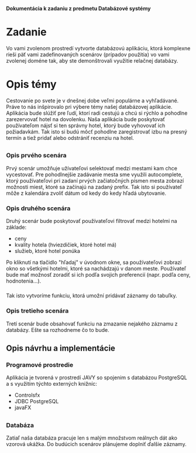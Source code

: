 ﻿﻿﻿﻿﻿**Dokumentácia k zadaniu  z predmetu Databázové systémy ﻿﻿**# **Zadanie**Vo vami zvolenom prostredí vytvorte databázovú aplikáciu, ktorá komplexne rieši päť vami zadefinovaných scenárov (prípadov použitia) vo vami zvolenej doméne tak, aby ste demonštrovali využitie relačnej databázy.# **Opis témy**Cestovanie po svete je v dnešnej dobe veľmi populárne a vyhľadávané. Práve to nás inšpirovalo pri výbere témy našej databázovej aplikácie. Aplikácia bude slúžiť pre ľudí, ktorí radi cestujú a chcú si rýchlo a pohodlne zarezervovať hotel na dovolenku. Naša aplikácia bude poskytovať používateľom nájsť si ten správny hotel, ktorý bude vyhovovať ich požiadavkám. Tak isto si budú môcť pohodlne zaregistrovať izbu na presný termín a tiež pridať alebo odstrániť recenziu na hotel. ##### Opis prvého scenáraPrvý scenár umožňuje užívateľovi selektovať medzi mestami kam chce vycestovať. Pre pohodlnejšie zadávanie mesta sme využili autocomplete, ktorý používateľovi pri zadaní prvých začiatočných písmen mesta zobrazí možnosti miest, ktoré sa začínajú na zadaný prefix. Tak isto si používateľ môže z kalendára zvoliť dátum od kedy do kedy hľadá ubytovanie. ### Opis druhého scenáraDruhý scenár bude poskytovať používateľovi filtrovať medzi hotelmi na základe: - ceny- kvality hotela (hviezdičiek, ktoré hotel má)- služieb, ktoré hotel ponúkaPo kliknutí na tlačidlo "hľadaj" v úvodnom okne, sa používateľovi zobrazí okno so všetkými hotelmi, ktoré sa nachádzajú v danom meste. Používateľ bude mať možnosť zoradiť si ich podľa svojich preferencií (napr. podľa ceny, hodnotenia...). #####Tak isto vytvoríme funkciu, ktorá umožní pridávať záznamy do tabuľky. ### Opis tretieho scenáraTretí scenár bude obsahovať funkciu na zmazanie nejakého záznamu z databázy. Ešte sa rozhodneme čo to bude. #### **Opis návrhu a implementácie**### Programové prostredieAplikácia je tvorená v prostredí JAVY so spojenim s databázou PostgreSQL a s využitím týchto externých knižníc: - Controlsfx- JDBC PostgreSQL- javaFX##### DatabázaZatiaľ naša databáza pracuje len s malým množstvom reálnych dát ako vzorová ukážka. Do budúcich scenárov plánujeme doplniť ďalšie záznamy. 